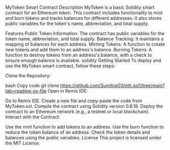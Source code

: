 MyToken Smart Contract
Description
MyToken is a basic Solidity smart contract for an Ethereum token. This contract includes functionality to mint and burn tokens and tracks balances for different addresses. It also stores public variables for the token's name, abbreviation, and total supply.

Features
Public Token Information: The contract has public variables for the token name, abbreviation, and total supply.
Balance Tracking: It maintains a mapping of balances for each address.
Minting Tokens: A function to create new tokens and add them to an address's balance.
Burning Tokens: A function to destroy tokens from an address's balance, with a check to ensure enough balance is available.
solidity
Getting Started
To deploy and use the MyToken smart contract, follow these steps:

Clone the Repository:

bash
Copy code
git clone https://github.com/Sumitraj03/eth.sol1/tree/main?tab=readme-ov-file 
Open in Remix IDE:

Go to Remix IDE.
Create a new file and copy-paste the code from MyToken.sol.
Compile the contract using Solidity version 0.8.18.
Deploy the contract to an Ethereum network (e.g., a testnet or local blockchain).
Interact with the Contract:

Use the mint function to add tokens to an address.
Use the burn function to reduce the token balance of an address.
Check the token details and balances using the public variables.
License
This project is licensed under the MIT License.
